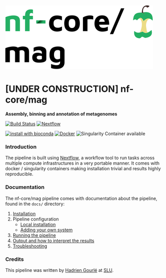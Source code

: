 # ![mag](https://raw.githubusercontent.com/nf-core/mag/master/docs/images/mag_logo.png)
# [UNDER CONSTRUCTION] nf-core/mag
**Assembly, binning and annotation of metagenomes**

[![Build Status](https://travis-ci.org/nf-core/mag.svg?branch=master)](https://travis-ci.org/nf-core/mag)
[![Nextflow](https://img.shields.io/badge/nextflow-%E2%89%A50.32.0-brightgreen.svg)](https://www.nextflow.io/)

[![install with bioconda](https://img.shields.io/badge/install%20with-bioconda-brightgreen.svg)](http://bioconda.github.io/)
[![Docker](https://img.shields.io/docker/automated/hadrieng/mag.svg)](https://hub.docker.com/r/hadrieng/mag)
![Singularity Container available](
https://img.shields.io/badge/singularity-available-7E4C74.svg)

### Introduction
The pipeline is built using [Nextflow](https://www.nextflow.io), a workflow tool to run tasks across multiple compute infrastructures in a very portable manner. It comes with docker / singularity containers making installation trivial and results highly reproducible.


### Documentation
The nf-core/mag pipeline comes with documentation about the pipeline, found in the `docs/` directory:

1. [Installation](docs/installation.md)
2. Pipeline configuration
    * [Local installation](docs/configuration/local.md)
    * [Adding your own system](docs/configuration/adding_your_own.md)
3. [Running the pipeline](docs/usage.md)
4. [Output and how to interpret the results](docs/output.md)
5. [Troubleshooting](docs/troubleshooting.md)

### Credits
This pipeline was written by [Hadrien Gourlé](https://hadriengourle.com) at [SLU](https://slu.se).
